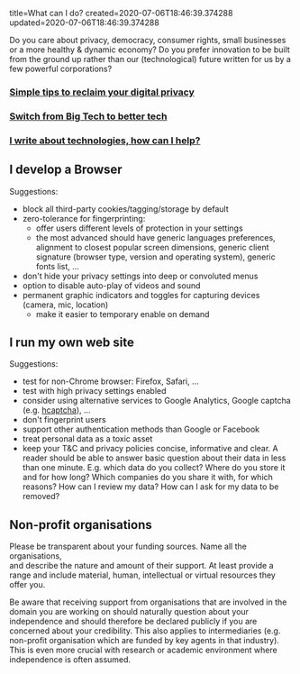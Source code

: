 title=What can I do?
created=2020-07-06T18:46:39.374288
updated=2020-07-06T18:46:39.374288

Do you care about privacy, democracy, consumer rights, 
small businesses or a more healthy & dynamic economy? 
Do you prefer innovation to be built from the ground up rather than our 
(technological) future written for us by a few powerful corporations?

### <a href="privacy-tips">Simple tips to reclaim your digital privacy</a>
### <a href="alternatives">Switch from Big Tech to better tech</a>

### <a href="tech-writing">I write about technologies, how can I help?</a>

## I develop a Browser

Suggestions:

* block all third-party cookies/tagging/storage by default
* zero-tolerance for fingerprinting: 
    * offer users different levels of protection in your settings
    * the most advanced should have generic languages preferences, 
  alignment to closest popular screen dimensions, generic client signature
  (browser type, version and operating system), generic fonts list, ...
* don't hide your privacy settings into deep or convoluted menus
* option to disable auto-play of videos and sound
* permanent graphic indicators and toggles for capturing devices (camera, mic, location)
    * make it easier to temporary enable on demand

## I run my own web site

Suggestions:

* test for non-Chrome browser: Firefox, Safari, ...
* test with high privacy settings enabled
* consider using alternative services to Google Analytics, Google captcha (e.g. [hcaptcha](//.hcaptcha.com/)), ... 
* don't fingerprint users
* support other authentication methods than Google or Facebook
* treat personal data as a toxic asset
* keep your T&C and privacy policies concise, informative and clear. 
A reader should be able to answer basic question about their data in less than one minute.
E.g. which data do you collect? Where do you store it and for how long? Which companies do
you share it with, for which reasons? How can I review my data? How can I ask for my data 
to be removed?

## Non-profit organisations

Please be transparent about your funding sources. Name all the organisations,  
and describe the nature and amount of their support. At least provide a range 
and include material, human, intellectual or virtual resources they offer you.

Be aware that receiving support from organisations that are involved in the domain you are
working on should naturally question about your independence and should therefore be declared 
publicly if you are concerned about your credibility. This also applies to intermediaries 
(e.g. non-profit organisation which are funded by key agents in that industry). This is
even more crucial with research or academic environment where independence is often assumed.
